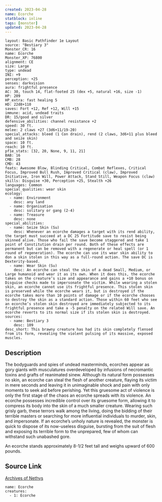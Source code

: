 ```yaml
---
created: 2023-04-28
name: Ecorche
statblock: inline
tags: [monster]
updated: 2023-04-28
---
```

```statblock
layout: Basic Pathfinder 1e Layout
source: "Bestiary 3"
Monster_CR: 16
name: Ecorche
Monster_XP: 76800
alignment: CE
size: Large
type: undead
INI: +9
perception: +25
senses: darkvision
aura: frightful presence
AC: 30, touch 14, flat-footed 25 (dex +5, natural +16, size -1)
HP: 209
HP_extra: fast healing 5
HD: 22d8+110
saves: Fort +12, Ref +12, Will +15
immune: acid, undead traits
DR: 15/good and silver
defensive_abilities: channel resistance +2
speed: 30 ft.
melee: 2 claws +27 (3d6+11/19-20)
special_attacks: bleed (1 Con drain), rend (2 claws, 3d6+11 plus bleed and seize skin)
space: 10 ft.
reach: 10 ft.
pf1e_stats: [32, 20, None, 9, 11, 21]
BAB: 16
CMB: 28
CMD: 43
feats: Awesome Blow, Blinding Critical, Combat Reflexes, Critical Focus, Improved Bull Rush, Improved Critical (claw), Improved Initiative, Iron Will, Power Attack, Stand Still, Weapon Focus (claw)
skills: Disguise +30, Perception +25, Stealth +26
languages: Common
special_qualities: wear skin
ecology:
  - name: Environment
    desc: any land
  - name: Organisation
    desc: solitary or gang (2-4)
  - name: Treasure
    desc: none
special_abilities:
  - name: Seize Skin (Su)
    desc: Whenever an ecorche damages a target with its rend ability, the target must succeed at a DC 25 Fortitude save to resist being skinned alive. Those who fail the save become staggered and take 1 point of Constitution drain per round. Both of these effects are permanent but can be removed with a regenerate or heal spell (or 1 round of regeneration). The ecorche can use its wear skin ability to don a skin stolen in this way as a full-round action. The save DC is Dexterity-based.
  - name: Wear Skin (Su)
    desc: An ecorche can steal the skin of a dead Small, Medium, or Large humanoid and wear it as its own. When it does this, the ecorche takes on the creature’s size and appearance and gains a +10 bonus on Disguise checks made to impersonate the victim. While wearing a stolen skin, an ecorche cannot use its frightful presence. This stolen skin is preserved while the ecorche wears it, but is destroyed if the ecorche takes more than 10 points of damage or if the ecorche chooses to destroy the skin as a standard action. Those within 60 feet who see an ecorche’s stolen skin destroyed are immediately subjected to its frightful presence and take a -5 penalty on the related Will save. An ecorche reverts to its normal size if its stolen skin is destroyed.
sources:
  - name: Bestiary 3
    desc: 109
desc_short: This brawny creature has had its skin completely flensed from its form, revealing the violent pulsing of its massive, exposed muscles.
```
## Description
The bodyguards and spies of undead masterminds, ecorches appear as gory giants with musculatures overdeveloped by infusions of necromantic toxins and grafts of reanimated sinew. Although its natural form possesses no skin, an ecorche can steal the flesh of another creature, flaying its victim in mere seconds and leaving it in unimaginable shock and pain with only moments to seek aid before perishing. Yet this gruesome act of violence is only the first stage of the chaos an ecorche spreads with its violence. An ecorche possesses incredible control over its gruesome form, allowing it to compress its body into the skin of a much smaller creature. Wearing such grisly garb, these terrors walk among the living, doing the bidding of their terrible masters or searching for more influential individuals to murder, skin, and impersonate. If an ecorche’s unholy nature is revealed, the monster is quick to dispose of its now-useless disguise, bursting from the suit of flesh and exposing its terrible form to the unprepared, few of whom can withstand such unabashed gore.

An ecorche stands approximately 8-1/2 feet tall and weighs upward of 600 pounds.
## Source Link
[Archives of Nethys](https://aonprd.com/MonsterDisplay.aspx?ItemName=Ecorche)
```encounter-table
name: Ecorche
creatures:
  - 1: Ecorche
```

